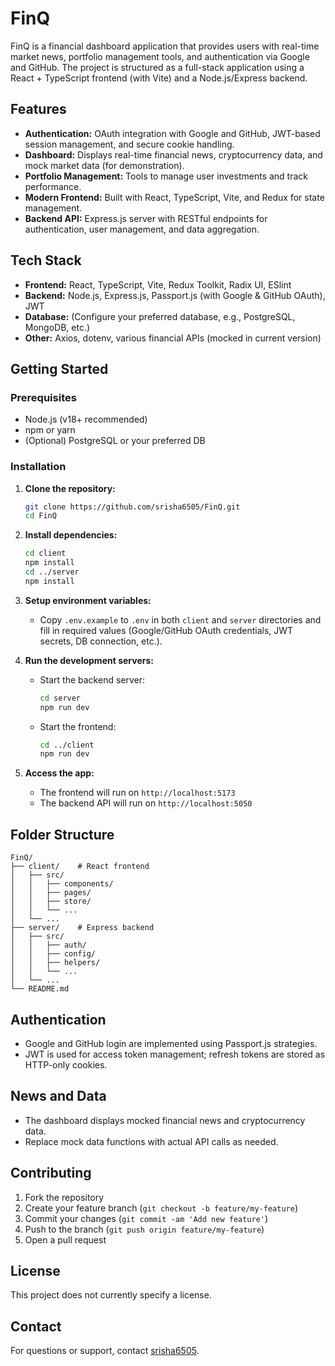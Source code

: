 # FinQ


FinQ is a financial dashboard application that provides users with real-time market news, portfolio management tools, and authentication via Google and GitHub. The project is structured as a full-stack application using a React + TypeScript frontend (with Vite) and a Node.js/Express backend. 

## Features

- **Authentication:** OAuth integration with Google and GitHub, JWT-based session management, and secure cookie handling.
- **Dashboard:** Displays real-time financial news, cryptocurrency data, and mock market data (for demonstration).
- **Portfolio Management:** Tools to manage user investments and track performance.
- **Modern Frontend:** Built with React, TypeScript, Vite, and Redux for state management.
- **Backend API:** Express.js server with RESTful endpoints for authentication, user management, and data aggregation.

## Tech Stack

- **Frontend:** React, TypeScript, Vite, Redux Toolkit, Radix UI, ESlint
- **Backend:** Node.js, Express.js, Passport.js (with Google & GitHub OAuth), JWT
- **Database:** (Configure your preferred database, e.g., PostgreSQL, MongoDB, etc.)
- **Other:** Axios, dotenv, various financial APIs (mocked in current version)

## Getting Started

### Prerequisites

- Node.js (v18+ recommended)
- npm or yarn
- (Optional) PostgreSQL or your preferred DB

### Installation

1. **Clone the repository:**
   ```sh
   git clone https://github.com/srisha6505/FinQ.git
   cd FinQ
   ```

2. **Install dependencies:**
   ```sh
   cd client
   npm install
   cd ../server
   npm install
   ```

3. **Setup environment variables:**
   - Copy `.env.example` to `.env` in both `client` and `server` directories and fill in required values (Google/GitHub OAuth credentials, JWT secrets, DB connection, etc.).

4. **Run the development servers:**
   - Start the backend server:
     ```sh
     cd server
     npm run dev
     ```
   - Start the frontend:
     ```sh
     cd ../client
     npm run dev
     ```

5. **Access the app:**
   - The frontend will run on `http://localhost:5173`
   - The backend API will run on `http://localhost:5050`

## Folder Structure

```
FinQ/
├── client/    # React frontend
│   ├── src/
│   │   ├── components/
│   │   ├── pages/
│   │   ├── store/
│   │   └── ...
│   └── ...
├── server/    # Express backend
│   ├── src/
│   │   ├── auth/
│   │   ├── config/
│   │   ├── helpers/
│   │   └── ...
│   └── ...
└── README.md
```

## Authentication

- Google and GitHub login are implemented using Passport.js strategies.
- JWT is used for access token management; refresh tokens are stored as HTTP-only cookies.

## News and Data

- The dashboard displays mocked financial news and cryptocurrency data.
- Replace mock data functions with actual API calls as needed.

## Contributing

1. Fork the repository
2. Create your feature branch (`git checkout -b feature/my-feature`)
3. Commit your changes (`git commit -am 'Add new feature'`)
4. Push to the branch (`git push origin feature/my-feature`)
5. Open a pull request

## License

This project does not currently specify a license.

## Contact

For questions or support, contact [srisha6505](https://github.com/srisha6505).
